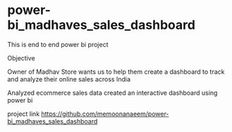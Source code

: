 # power-bi_madhaves_sales_dashboard
This is end to end power bi project

Objective

Owner of Madhav Store wants us to help them create a dashboard to track and analyze their online sales across India

Analyzed ecommerce sales data created an interactive dashboard using power bi

project link
https://github.com/memoonanaeem/power-bi_madhaves_sales_dashboard


